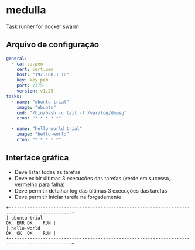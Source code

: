 # medulla

Task runner for docker swarm

## Arquivo de configuração

```yml
general:
  - ca: ca.pem
    cert: cert.pem
    host: "192.168.1.10"
    key: key.pem
    port: 2375
    version: v1.25
tasks:
  - name: "ubuntu trial"
    image: "ubuntu"
    cmd: "/bin/bash -c tail -f /var/log/dmesg"
    cron: "* * * * *"

  - name: "hello world trial"
    image: "hello-world"
    cron: "* * * * *"
```

## Interface gráfica

- Deve listar todas as tarefas
- Deve exibir últimas 3 execuções das tarefas (verde em sucesso, vermelho para falha)
- Deve permitir detalhar log das últimas 3 execuções das tarefas
- Deve permitir iniciar tarefa na forçadamente

```
+----------------------------------------------------------------------------------------------+
| ubuntu-trial                                                               OK  ERR OK    RUN |
| hello-world                                                                OK  OK  OK    RUN |
+----------------------------------------------------------------------------------------------+
```
